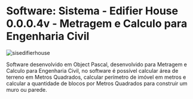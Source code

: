 # Software: Sistema - Edifier House 0.0.0.4v - Metragem e Calculo para Engenharia Civil

![sisedifierhouse](https://repository-images.githubusercontent.com/865048136/b47fc1fb-1410-42e6-a1f7-f330b96b6989)

Software desenvolvido em Object Pascal, desenvolvido para Metragem e Calculo para Engenharia Civil, no software é possível calcular área de terreno em Metros Quadrados, calcular perímetro de imóvel em metros e calcular a quantidade de blocos por Metros Quadrados para construir um muro ou parede.
